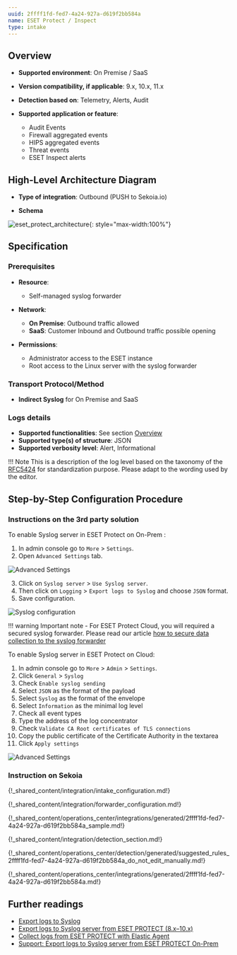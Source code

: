 ```yaml
---
uuid: 2ffff1fd-fed7-4a24-927a-d619f2bb584a
name: ESET Protect / Inspect
type: intake
---
```


## Overview

- **Supported environment**: On Premise / SaaS
- **Version compatibility, if applicable**: 9.x, 10.x, 11.x

- **Detection based on**: Telemetry, Alerts, Audit
- **Supported application or feature**:
    - Audit Events
    - Firewall aggregated events
    - HIPS aggregated events
    - Threat events
    - ESET Inspect alerts

## High-Level Architecture Diagram

- **Type of integration**: Outbound (PUSH to Sekoia.io)

- **Schema**

![eset_protect_architecture](/assets/integration/eset_protect_architecture.png){: style="max-width:100%"}

## Specification

### Prerequisites

- **Resource**:
    - Self-managed syslog forwarder

- **Network**:
    - **On Premise**: Outbound traffic allowed
    - **SaaS**: Customer Inbound and Outbound traffic possible opening

- **Permissions**:
    - Administrator access to the ESET instance
    - Root access to the Linux server with the syslog forwarder

### Transport Protocol/Method

- **Indirect Syslog** for On Premise and SaaS

### Logs details

- **Supported functionalities**: See section [Overview](#overview)
- **Supported type(s) of structure**: JSON
- **Supported verbosity level**: Alert, Informational

!!! Note
    This is a description of the log level based on the taxonomy of the [RFC5424](https://datatracker.ietf.org/doc/html/rfc5424) for standardization purpose. Please adapt to the wording used by the editor.

## Step-by-Step Configuration Procedure

### Instructions on the 3rd party solution

To enable Syslog server in ESET Protect on On-Prem :

1. In admin console go to `More` > `Settings`.
2. Open `Advanced Settings` tab.

![Advanced Settings](/assets/instructions/eset_protect/enable_syslog_1.png)

3. Click on `Syslog server` > `Use Syslog server`.
4. Then click on `Logging` > `Export logs to Syslog` and choose `JSON` format.
5. Save configuration.

![Syslog configuration](/assets/instructions/eset_protect/enable_syslog_2.png)

!!! warning
    Important note - For ESET Protect Cloud, you will required a secured syslog forwarder. Please read our article [how to secure data collection to the syslog forwarder](/integration/ingestion_methods/syslog/secured_forwarding.md)

To enable Syslog server in ESET Protect on Cloud:

1. In admin console go to `More` > `Admin` > `Settings`.
2. Click `General` > `Syslog`
3. Check `Enable syslog sending`
4. Select `JSON` as the format of the payload
5. Select `Syslog` as the format of the envelope
6. Select `Information` as the minimal log level
7. Check all event types
8. Type the address of the log concentrator
9. Check `Validate CA Root certificates of TLS connections`
10. Copy the public certificate of the Certificate Authority in the textarea
11. Click `Apply settings`


![Advanced Settings](/assets/instructions/eset_protect/cloud_syslog.png)

### Instruction on Sekoia

{!_shared_content/integration/intake_configuration.md!}

{!_shared_content/integration/forwarder_configuration.md!}

{!_shared_content/operations_center/integrations/generated/2ffff1fd-fed7-4a24-927a-d619f2bb584a_sample.md!}

{!_shared_content/integration/detection_section.md!}

{!_shared_content/operations_center/detection/generated/suggested_rules_2ffff1fd-fed7-4a24-927a-d619f2bb584a_do_not_edit_manually.md!}

{!_shared_content/operations_center/integrations/generated/2ffff1fd-fed7-4a24-927a-d619f2bb584a.md!}

## Further readings

- [Export logs to Syslog](https://help.eset.com/protect_admin/10.0/en-US/admin_server_settings_export_to_syslog.html)
- [Export logs to Syslog server from ESET PROTECT (8.x–10.x)](https://techcenter.eset.nl/en-US/kb/articles/export-logs-to-syslog-server-from-eset-protect-8x-10x)
- [Collect logs from ESET PROTECT with Elastic Agent](https://docs.elastic.co/integrations/eset_protect#to-collect-data-from-eset-protect-via-syslog-follow-the-below-steps)
- [Support: Export logs to Syslog server from ESET PROTECT On-Prem](https://support.eset.com/en/kb8022-export-logs-to-syslog-server-from-eset-protect)
